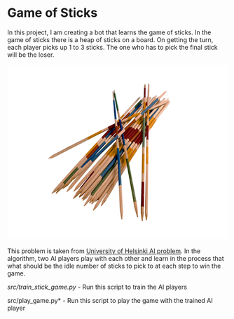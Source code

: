 
# Game of Sticks

In this project, I am creating a bot that learns the game of sticks. In the game of sticks there is a heap of sticks on a board. On getting the turn, each player picks up 1 to 3 sticks. The one who has to pick the final stick will be the loser. 



<img src= "./images/sticks.png" height = "400">

This problem is taken from [University of Helsinki AI problem](http://nifty.stanford.edu/2014/laaksonen-vihavainen-game-of-sticks/).  In the algorithm, two AI players play with each other and learn in the process that what should be the idle number of sticks to pick to at each step to win the game. 



*src/train_stick_game.py* - Run this script to train the AI players

src/play_game.py* - Run this script to play the game with the trained AI player
